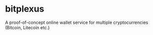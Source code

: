 # bitplexus
A proof-of-concept online wallet service for multiple cryptocurrencies (Bitcoin, Litecoin etc.)